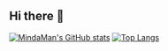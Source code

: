 ## Hi there 👋

[![MindaMan's GitHub stats](https://github-readme-stats.vercel.app/api?username=mindamanofficial)](https://github.com/anuraghazra/github-readme-stats)
[![Top Langs](https://github-readme-stats.vercel.app/api/top-langs/?username=mindamanofficial)](https://github.com/anuraghazra/github-readme-stats)
